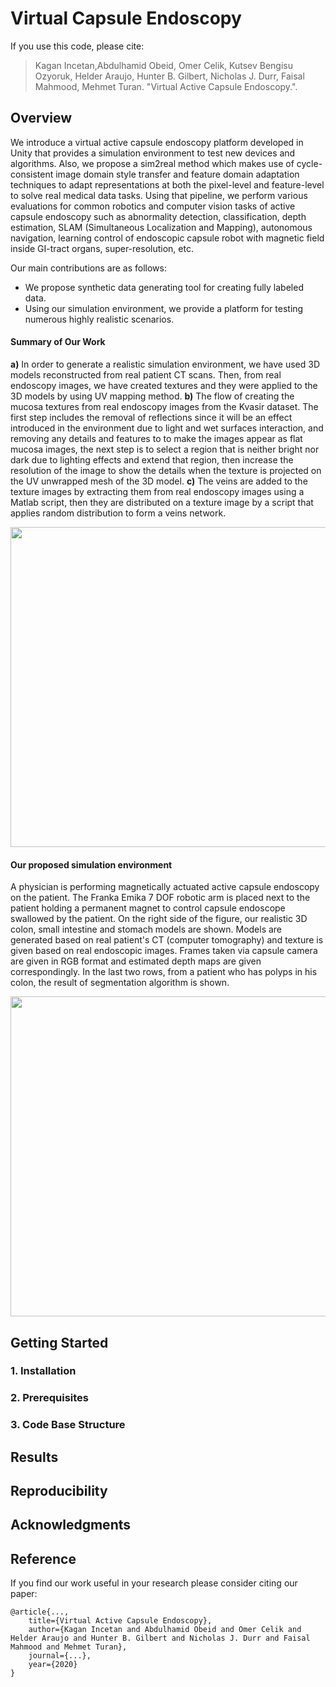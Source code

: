 # Virtual Capsule Endoscopy

If you use this code, please cite:

>    Kagan Incetan,Abdulhamid Obeid, Omer Celik, Kutsev Bengisu Ozyoruk, Helder Araujo, Hunter B. Gilbert, Nicholas J. Durr, Faisal Mahmood, Mehmet Turan. "Virtual Active Capsule Endoscopy.".

## Overview

We introduce a virtual active capsule endoscopy platform developed in Unity that provides a simulation environment to test new devices and algorithms. Also, we propose a sim2real method which makes use of cycle-consistent image domain style transfer and feature domain adaptation techniques to adapt representations at both the pixel-level and feature-level to solve real medical data tasks. Using that pipeline, we perform various evaluations for common robotics and computer vision tasks of active capsule endoscopy such as abnormality detection, classification, depth estimation, SLAM (Simultaneous Localization and Mapping), autonomous navigation, learning control of endoscopic capsule robot with magnetic field inside GI-tract organs, super-resolution, etc.

Our main contributions are as follows:
  - We propose synthetic data generating tool for creating fully labeled data.
  - Using our simulation environment, we provide a platform for testing numerous highly realistic scenarios.

#### Summary of Our Work

**a)** In order to generate a realistic simulation environment, we have used 3D models reconstructed from real patient CT scans. Then, from real endoscopy images, we have created textures and they were applied to the 3D models by using UV mapping method.
**b)** The flow of creating the mucosa textures from real endoscopy images from the Kvasir dataset. The first step includes the removal of reflections since it  will be an effect introduced in the environment due to light and wet surfaces interaction, and removing any details and features to to make the images appear as flat mucosa images, the next step is to select a region that is neither bright nor dark due to lighting effects and extend that region, then increase the resolution of the image to show the details when the texture is projected on the UV unwrapped mesh of the 3D model.
**c)** The veins are added to the texture images by extracting them from real endoscopy images using a Matlab script, then they are distributed on a texture image by a script that applies random distribution to form a veins network.

<p align="center">
<img src='imgs/Trial.png' width=512/> 
</p>

#### Our proposed simulation environment

A physician is performing magnetically actuated active capsule endoscopy on the patient. The Franka Emika 7 DOF robotic arm is placed next to the patient holding a permanent magnet to control capsule endoscope swallowed by the patient. On the right side of the figure, our realistic 3D colon, small intestine and stomach models are shown. Models are generated based on real patient's CT (computer tomography) and texture is given based on real endoscopic images. Frames taken via capsule camera are given in RGB format and estimated depth maps are given correspondingly. In the last two rows, from a patient who has polyps in his colon, the result of segmentation algorithm is shown.

<p align="center">
<img src='imgs/main_figure.png' width=512/> 
</p>

## Getting Started

### 1. Installation

### 2. Prerequisites

### 3. Code Base Structure

## Results

## Reproducibility

## Acknowledgments

## Reference

If you find our work useful in your research please consider citing our paper:

```
@article{...,
    title={Virtual Active Capsule Endoscopy},
    author={Kagan Incetan and Abdulhamid Obeid and Omer Celik and Helder Araujo and Hunter B. Gilbert and Nicholas J. Durr and Faisal Mahmood and Mehmet Turan},
    journal={...},
    year={2020}
}
```
